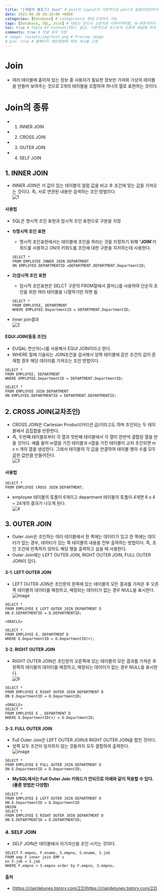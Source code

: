 ```yaml
---
title: "[개발자 블로그] Join" # post의 layout이 기본적으로 post로 설정되어있어서 Front Matter에 따로 layout변수를 만들어 주지 않아도 됨
date: 2021-06-30 20:10:00 +0800
categories: [Database] # categories는 최대 2개까지 가능
tags: [Database, SQL, Join] # TAG는 반드시 소문자로 이루어져야함, 0~무한개까지 지정 가능
toc: true # Table Of Content(TOC) 옵션, 기본적으로 포스트의 오른쪽 패널에 위치
comments: true # 댓글 유무 지정
# image: /assets/img/test.png # Preview image
# pin: true # 홈페이지 메인화면에 특정 게시물 고정
---
```


# Join
- 여러 테이블에 흩어져 있는 정보 중 사용자가 필요한 정보만 가져와 가상의 테이블을 만들어 보여주는 것으로 2개의 테이블을 조합하여 하나의 열로 표현하는 것이다.

# Join의 종류
- 1) INNER JOIN
- 2) CROSS JOIN
- 3) OUTER JOIN
- 4) SELF JOIN

## 1. INNER JOIN
- INNER JOIN은 키 값이 있는 테이블의 컬럼 값을 비교 후 조건에 맞는 값을 가져오는 것이다. 즉, 서로 연관된 내용만 검색하는 조인 방법이다.<br>
![1](https://user-images.githubusercontent.com/44339530/120775030-cd2f6d80-c55d-11eb-8df5-58c43efa0eb7.png)<br>

#### 사용법
- SQL은 명시적 조인 표현과 암시적 조인 표현으로 구분을 지정
- <b>1)명시적 조인 표현</b>
    - 명시적 조인표현에서는 테이블에 조인을 하라는 것을 지정하기 위해 <b>'JOIN'</b>키워드를 사용하고 ON의 키워드를 조인에 대한 구문을 지저하는데 사용한다.

    ~~~
    SELECT *
    FROM EMPLOYEE INNER JOIN DEPARTMENT
    ON EMPLOYEE.DEPARTMENTID =DEPARTMENT.DEPARTMENT.DepartmentID;
    ~~~

- <b>2)암시적 조인 표현</b>
    - 암시적 조인표현은 SELCT 구문의 FROM절에서 콤마(,)를 사용하여 단순히 조인을 위한 여러 테이블을 나열하기만 하면 됨

    ~~~
    SELECT *
    FROM EMPLOYEE, DEPARTMENT
    WHERE EMPLOYEE.DepartmentID = DEPARTMENT.DepartmentID;
    ~~~

- Inner join결과<br>
![2](https://user-images.githubusercontent.com/44339530/120775647-5f377600-c55e-11eb-85fa-c7b036b0dfc9.jpeg)<br>

#### EQUI JOIN(동등 조인)
- EUQAL 연산자(=)를 사용해서 EQUI JOIN이라고 한다.
- WHERE 절에 기술되는 JOIN조건을 검사해서 양쪽 테이블에 같은 조건의 값이 존재할 경우 해당 데이터를 가져오는 조인 방법이다.

~~~
SELECT *
FROM EMPLOYEE, DEPARTMENT
WHERE EMPLOYEE.DepartmentID = DEPARTMENT.DepartmentID;

SELECT *
FROM EMPLOYEE JOIN DEPARTMENT
ON EMPLOYEE.DEPARTMENTID = DEPARTMENT.DEPARTMENTID;
~~~

## 2. CROSS JOIN(교차조인)
- CROSS JOIN은 Cartesian Product(카티션 곱)이라고도 하며 조인되는 두 테이블에서 곱집합을 반환한다.
- 즉, 두번째 테이블로부터 각 열과 첫번째 테이블에서 각 열이 한번씩 결합된 열을 만들 것이다. 예를 들어 m열을 가진 테이블과 n열을 가진 테이블이 교차 조인되면 m x n 개의 열을 생성한다. 그래서 테이블의 각 값을 연결하여 테이블 행의 수를 모두 곱한 값만큼 만들어진다.<br>
![3](https://user-images.githubusercontent.com/44339530/120776302-0d432000-c55f-11eb-9e95-e86381956c8a.jpeg)<br>

#### 사용법
~~~
SELECT *
FROM EMPLOYEE CROSS JOIN DEPARTMENT;
~~~

- employee 테이블의 튜플이 6개이고 department 테이블의 튜플이 4개면 6 x 4 = 24개의 결과가 나오게 된다.<br>
![4](https://user-images.githubusercontent.com/44339530/120776446-39f73780-c55f-11eb-87bc-747e10e2cadb.jpeg)<br>

## 3. OUTER JOIN
- Outer Join은 조인하는 여러 테이블에서 한 쪽에는 데이터가 있고 한 쪽에는 데이터가 없는 경우, 데이터가 있는 쪽 테이블의 내용을 전부 출력하는 방법이다. 즉, 조인 조건에 만족하지 않아도 해당 행을 출력하고 싶을 때 사용한다.
- Outer Join에는 LEFT OUTER JOIN, RIGHT OUTER JOIN, FULL OUTER JOIN이 있다.

#### 3-1. LEFT OUTER JOIN
- LEFT OUTER JOIN은 조인문의 왼쪽에 있는 테이블의 모든 결과를 가져온 후 오른쪽 테이블의 데이터를 매칭하고, 매칭되는 데이터가 없는 경우 NULL을 표시한다.<br>
![image](https://user-images.githubusercontent.com/44339530/120776868-a40fdc80-c55f-11eb-91da-f1f57748a45c.png)<br>

~~~
SELECT *
FROM EMPLOYEE E LEFT OUTER JOIN DEPARTMENT D
ON E.DEPARTMENTID = D.DEPARTMENTID;

<ORACLE>

SELECT *
FROM EMPLOYEE E, DEPARTMENT D
WHERE E.DepartmentID = D.DepartmentID(+);
~~~

#### 3-2. RIGHT OUTER JOIN
- RIGHT OUTER JOIN은 조인문의 오른쪽에 있는 테이블의 모든 결과를 가져온 후 왼쪽의 테이블의 데이터를 매칭하고, 매칭되는 데이터가 없는 경우 NULL을 표시한다.<br>
![6](https://user-images.githubusercontent.com/44339530/120777150-f5b86700-c55f-11eb-9458-ccd810ffa725.png)<br>

~~~
SELECT *
FROM EMPLOYEE E RIGHT OUTER JOIN DEPARTMENT D
ON E.DepartmentID = D.DepartmentID;

<ORACLE>
SELECT *
FROM EMPLOYEE E , DEPARTMENT D
WHERE E.DepartmentID(+) = D.DepartmentID;
~~~

#### 3-3. FULL OUTER JOIN
- Full Outer Join은 LEFT OUTER JOIN과 RIGHT OUTER JOIN을 합친 것이다.
- 양쪽 모두 조건이 일치하지 않는 것들까지 모두 결합하여 출력한다.<br>
![image](https://user-images.githubusercontent.com/44339530/120777482-48921e80-c560-11eb-89b6-df8916fbae43.png)<br>

~~~
SELECT *
FROM EMPLOYEE E FULL OUTER JOIN DEPARTMENT D
ON E.DepartmentID = D.DepartmentID;
~~~

- <b>MySQL에서는 Full Outer Join 키워드가 안되므로 아래와 같이 적용할 수 있다.(물론 방법은 다양함)</b>

~~~
SELECT *
FROM EMPLOYEE E LEFT OUTER JOIN DEPARTMENT D
ON E.DepartmentID = D.DepartmentID
UNION
SELECT *
FROM EMPLOYEE E RIGHT OUTER JOIN DEPARTMENT D
ON E.DEPARTMENTID = D.DEPARTMENTID;
~~~

### 4. SELF JOIN
- SELF JOIN은 테이블에서 자기자신을 조인 시키는 것이다.

~~~
SELECT F.empno, F.ename, S.empno, S.ename, S.job
FROM emp F inner join EMP s
on F.job = S.job
WHERE F.empno < S.empno order by F.empno, S.empno;
~~~

#### 출처
- [https://clairdelunes.tistory.com/22](https://clairdelunes.tistory.com/22)





